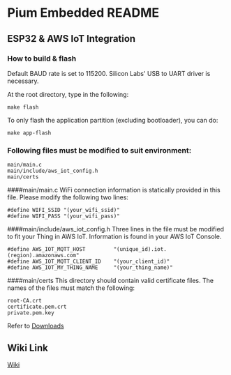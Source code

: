 # Pium Embedded README

## ESP32 & AWS IoT Integration

### How to build & flash
Default BAUD rate is set to 115200.  Silicon Labs' USB to UART driver is necessary.

At the root directory, type in the following:
```
make flash
```

To only flash the application partition (excluding bootloader), you can do:
```
make app-flash
```

### Following files must be modified to suit environment: 
```
main/main.c
main/include/aws_iot_config.h
main/certs
```

####main/main.c
WiFi connection information is statically provided in this file.
Please modify the following two lines:
```
#define WIFI_SSID "(your_wifi_ssid)"
#define WIFI_PASS "(your_wifi_pass)"
```

####main/include/aws_iot_config.h
Three lines in the file must be modified to fit your Thing in AWS IoT.  Information is found in your AWS IoT Console.
```
#define AWS_IOT_MQTT_HOST         "(unique_id).iot.(region).amazonaws.com"
#define AWS_IOT_MQTT_CLIENT_ID    "(your_client_id)"
#define AWS_IOT_MY_THING_NAME     "(your_thing_name)"
```

####main/certs
This directory should contain valid certificate files.  The names of the files must match the following:
```
root-CA.crt
certificate.pem.crt
private.pem.key
```
Refer to [Downloads](https://bitbucket.org/pium/pium_embedded/downloads)

## Wiki Link
[Wiki](https://bitbucket.org/pium/pium_embedded/wiki/Home)